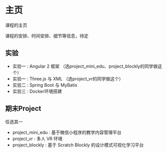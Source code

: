 # 主页
课程的主页

课程的安排、时间安排、细节等信息，待定


## 实验

- 实验一 : Angular 2 框架 （选project_mini_edu、project_blockly的同学做这个）
- 实验一 : Three.js 与 XML （选project_vr的同学做这个）
- 实验二 : Spring Boot 与 MyBatis
- 实验三 : Docker环境搭建

## 期末Project

任选其一

- project_mini_edu : 基于微信小程序的教学内容管理平台
- project_vr : 多人 VR 环境
- project_blockly : 基于 Scratch Blockly 的设计模式可视化学习平台




